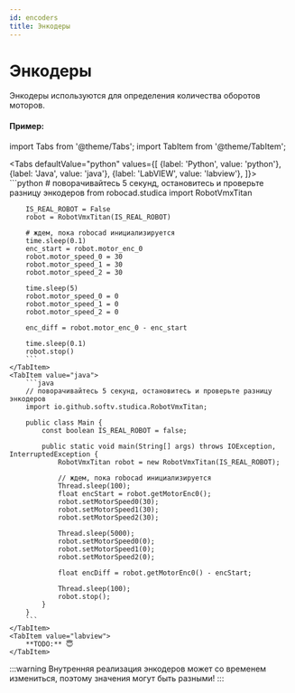 ```yaml
---
id: encoders
title: Энкодеры
---
```


# Энкодеры   

Энкодеры используются для определения количества оборотов моторов.

#### Пример:

import Tabs from '@theme/Tabs';
import TabItem from '@theme/TabItem';

<Tabs
    defaultValue="python"
    values={[
        {label: 'Python', value: 'python'},
        {label: 'Java', value: 'java'},
        {label: 'LabVIEW', value: 'labview'},
    ]}>
    <TabItem value="python">  
        ```python
        # поворачивайтесь 5 секунд, остановитесь и проверьте разницу энкодеров
        from robocad.studica import RobotVmxTitan

        IS_REAL_ROBOT = False
        robot = RobotVmxTitan(IS_REAL_ROBOT)
        
        # ждем, пока robocad инициализируется
        time.sleep(0.1)
        enc_start = robot.motor_enc_0
        robot.motor_speed_0 = 30
        robot.motor_speed_1 = 30
        robot.motor_speed_2 = 30

        time.sleep(5)
        robot.motor_speed_0 = 0
        robot.motor_speed_1 = 0
        robot.motor_speed_2 = 0

        enc_diff = robot.motor_enc_0 - enc_start

        time.sleep(0.1)
        robot.stop()
        ```
    </TabItem>
    <TabItem value="java">
        ```java
        // поворачивайтесь 5 секунд, остановитесь и проверьте разницу энкодеров
        import io.github.softv.studica.RobotVmxTitan;

        public class Main {
            const boolean IS_REAL_ROBOT = false;

            public static void main(String[] args) throws IOException, InterruptedException {
                RobotVmxTitan robot = new RobotVmxTitan(IS_REAL_ROBOT);

                // ждем, пока robocad инициализируется
                Thread.sleep(100);
                float encStart = robot.getMotorEnc0();
                robot.setMotorSpeed0(30);
                robot.setMotorSpeed1(30);
                robot.setMotorSpeed2(30);

                Thread.sleep(5000);
                robot.setMotorSpeed0(0);
                robot.setMotorSpeed1(0);
                robot.setMotorSpeed2(0);

                float encDiff = robot.getMotorEnc0() - encStart;

                Thread.sleep(100);
                robot.stop();
            }
        }
        ```
    </TabItem>
    <TabItem value="labview">
        **TODO:** 😇
    </TabItem>
</Tabs>   

:::warning
Внутренняя реализация энкодеров может со временем измениться, поэтому значения могут быть разными!
:::
